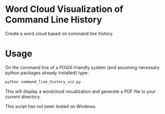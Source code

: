# Word Cloud Visualization of Command Line History
Create a word cloud based on command line history.

# Usage
On the command line of a POSIX-friendly system (and assuming necessary python packages already installed) type:
```python
python command_line_history_viz.py
```

This will display a wordcloud visualization and generate a PDF file to your current directory. 

This script has not been tested on Windows.
